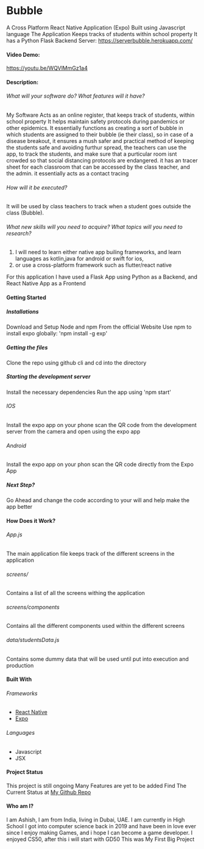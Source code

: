 # Bubble
A Cross Platform React Native Application (Expo) Built using Javascript language
The Application Keeps tracks of students within school property
It has a Python Flask Backend Server: https://serverbubble.herokuapp.com/

#### Video Demo:  
https://youtu.be/WQVlMmGz1a4
#### Description:

###### What will your software do? What features will it have? 
My Software Acts as an online register, that keeps track of students, within school property
It helps maintain safety protocols during pandemics or other epidemics. It essentially functions as creating a sort of bubble
in which students are assigned to their bubble (ie their class), so in case of a disease breakout, it ensures a mush safer and practical method of keeping the students safe and avoiding furthur spread, the teachers can use the app, to track the students, and make sure that a purticular room isnt crowded so that social distancing protocols are endangered.
it has an tracer sheet for each classroom that can be accessed by the class teacher, and the admin. it essentially acts as a contact tracing

###### How will it be executed?
It will be used by class teachers to track when a student goes outside the class (Bubble).

###### What new skills will you need to acquire? What topics will you need to research?
1) I will need to learn either native app builing frameworks, and learn languages as kotlin,java for android or swift for ios, 
2) or use a cross-platform framework such as flutter/react native

For this application I have used a Flask App using Python as a Backend, and React Native App as a Frontend

#### Getting Started

##### Installations
Download and Setup Node and npm From the official Website
Use npm to install expo globally: 'npm install -g exp'

##### Getting the files
Clone the repo using github cli and cd into the directory

##### Starting the development server
Install the necessary dependencies
Run the app using 'npm start'

###### IOS
Install the expo app on your phone
scan the QR code from the development server from the camera and open using the expo app

###### Android
Install the expo app on your phon
scan the QR code directly from the Expo App

##### Next Step?
Go Ahead and change the code according to your will and help make the app better

#### How Does it Work?

###### App.js
The main application file keeps track of the different screens in the application

###### screens/
Contains a list of all the screens withing the application

###### screens/components
Contains all the different components used within the different screens

###### data/studentsData.js
Contains some dummy data that will be used until put into execution and production

#### Built With
###### Frameworks
* [React Native](https://reactnative.dev/)
* [Expo](https://expo.dev/)

###### Languages
* Javascript
* JSX

#### Project Status
This project is still ongoing
Many Features are yet to be added
Find The Current Status at [My Github Repo](https://github.com/KingHacker9000/bubble-client)

#### Who am I?

I am Ashish, I am from India, living in Dubai, UAE. I am currently in High School
I got into computer science back in 2019 and have been in love ever since
I enjoy making Games, and i hope I can become a game developer.
I enjoyed CS50, after this i will start with GD50
This was My First Big Project
